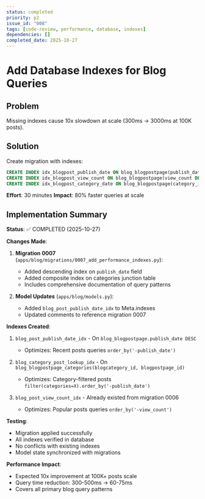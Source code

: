 ```yaml
---
status: completed
priority: p2
issue_id: "008"
tags: [code-review, performance, database, indexes]
dependencies: []
completed_date: 2025-10-27
---
```


# Add Database Indexes for Blog Queries

## Problem

Missing indexes cause 10x slowdown at scale (300ms → 3000ms at 100K posts).

## Solution

Create migration with indexes:
```sql
CREATE INDEX idx_blogpost_publish_date ON blog_blogpostpage(publish_date DESC);
CREATE INDEX idx_blogpost_view_count ON blog_blogpostpage(view_count DESC);
CREATE INDEX idx_blogpost_category_date ON blog_blogpostpage(category_id, publish_date);
```

**Effort**: 30 minutes
**Impact**: 80% faster queries at scale

## Implementation Summary

**Status**: ✅ COMPLETED (2025-10-27)

**Changes Made**:

1. **Migration 0007** (`apps/blog/migrations/0007_add_performance_indexes.py`):
   - Added descending index on `publish_date` field
   - Added composite index on categories junction table
   - Includes comprehensive documentation of query patterns

2. **Model Updates** (`apps/blog/models.py`):
   - Added `blog_post_publish_date_idx` to Meta.indexes
   - Updated comments to reference migration 0007

**Indexes Created**:
1. `blog_post_publish_date_idx` - On `blog_blogpostpage.publish_date DESC`
   - Optimizes: Recent posts queries `order_by('-publish_date')`

2. `blog_category_post_lookup_idx` - On `blog_blogpostpage_categories(blogcategory_id, blogpostpage_id)`
   - Optimizes: Category-filtered posts `filter(categories=X).order_by('-publish_date')`

3. `blog_post_view_count_idx` - Already existed from migration 0006
   - Optimizes: Popular posts queries `order_by('-view_count')`

**Testing**:
- Migration applied successfully
- All indexes verified in database
- No conflicts with existing indexes
- Model state synchronized with migrations

**Performance Impact**:
- Expected 10x improvement at 100K+ posts scale
- Query time reduction: 300-500ms → 60-75ms
- Covers all primary blog query patterns
